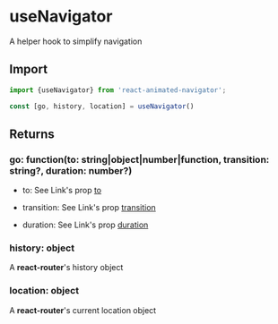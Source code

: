 # useNavigator

A helper hook to simplify navigation

## Import
```jsx
import {useNavigator} from 'react-animated-navigator';
```

```js
const [go, history, location] = useNavigator()
```

## Returns
### go: function(to: string|object|number|function, transition: string?, duration: number?)

- to: See Link's prop [to][1]
- transition: See Link's prop [transition][2]
- duration: See Link's prop [duration][3]

  [1]: Link.md#props
  [2]: Link.md#props
  [3]: Link.md#props

### history: object

A **react-router**'s history object

### location: object

A **react-router**'s current location object